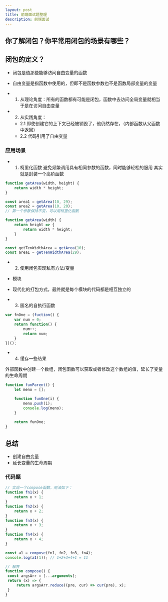 ```yaml
---
layout: post
title: 前端面试题整理
description: 前端面试
---
```


## 你了解闭包？你平常用闭包的场景有哪些？

## 闭包的定义？
- 闭包是值那些能够访问自由变量的函数

- 自由变量是指函数中使用的，但即不是函数参数也不是函数局部变量的变量

- 1. 从理论角度：所有的函数都有可能是闭包，函数中去访问全局变量就相当于是在访问自由变量
- 2. 从实践角度：
    - 2.1 即使创建它的上下文已经被销毁了，他仍然存在，（内部函数从父函数中返回）
    - 2.2 代码引用了自由变量

### 应用场景
- 1. 柯里化函数
避免频繁调用具有相同参数的函数，同时能够轻松的服用
其实就是封装一个高阶函数

```js
function getArea(width, height) {
    return width * height;
}

const area1 = getArea(10, 29);
const area2 = getArea(10, 20);
// 第一个参数保持不变，可以用柯里化函数

function getArea(width) {
    return height => {
        return width * height;
    }
}

const getTenWidthArea = getArea(10);
const area1 = getTenWidthArea(29);
```

- 2. 使用闭包实现私有方法/变量
- 模块
- 现代化的打包方式，最终就是每个模块的代码都是相互独立的

- 3. 匿名的自执行函数
```js
var fnOne = (fuction() {
    var num = 0;
    return function() {
        num++;
        return num;
    }
})();
```
- 4. 缓存一些结果

外部函数中创建一个数组，闭包函数可以获取或者修改这个数组的值，延长了变量的生命周期
```js
function funParent() {
    let meno = [];

    function funOne(i) {
        meno.push(i);
        console.log(meno);
    }

    return funOne;
}
```

## 总结
* 创建自由变量
* 延长变量的生命周期

### 代码题
```js
// 实现一个compose函数，用法如下：
function fn1(x) {
    return x + 1;
}
function fn2(x) {
    return x + 2;
}
function fn3(x) {
    return x + 3;
}
function fn4(x) {
    return x + 4;
}

const a1 = compose(fn1, fn2, fn3, fn4);
console.log(a1(1)); // 1+2+3+4+1 = 11

// 解答
function compose() {
 const argsArr = [...arguments];
 return (x) => {
     return argsArr.reduce((pre, cur) => cur(pre), x);
 }
}
```